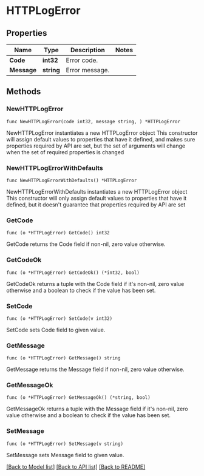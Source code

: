 # HTTPLogError

## Properties

Name | Type | Description | Notes
---- | ---- | ----------- | ------
**Code** | **int32** | Error code. | 
**Message** | **string** | Error message. | 

## Methods

### NewHTTPLogError

`func NewHTTPLogError(code int32, message string, ) *HTTPLogError`

NewHTTPLogError instantiates a new HTTPLogError object
This constructor will assign default values to properties that have it defined,
and makes sure properties required by API are set, but the set of arguments
will change when the set of required properties is changed

### NewHTTPLogErrorWithDefaults

`func NewHTTPLogErrorWithDefaults() *HTTPLogError`

NewHTTPLogErrorWithDefaults instantiates a new HTTPLogError object
This constructor will only assign default values to properties that have it defined,
but it doesn't guarantee that properties required by API are set

### GetCode

`func (o *HTTPLogError) GetCode() int32`

GetCode returns the Code field if non-nil, zero value otherwise.

### GetCodeOk

`func (o *HTTPLogError) GetCodeOk() (*int32, bool)`

GetCodeOk returns a tuple with the Code field if it's non-nil, zero value otherwise
and a boolean to check if the value has been set.

### SetCode

`func (o *HTTPLogError) SetCode(v int32)`

SetCode sets Code field to given value.


### GetMessage

`func (o *HTTPLogError) GetMessage() string`

GetMessage returns the Message field if non-nil, zero value otherwise.

### GetMessageOk

`func (o *HTTPLogError) GetMessageOk() (*string, bool)`

GetMessageOk returns a tuple with the Message field if it's non-nil, zero value otherwise
and a boolean to check if the value has been set.

### SetMessage

`func (o *HTTPLogError) SetMessage(v string)`

SetMessage sets Message field to given value.



[[Back to Model list]](../README.md#documentation-for-models) [[Back to API list]](../README.md#documentation-for-api-endpoints) [[Back to README]](../README.md)



